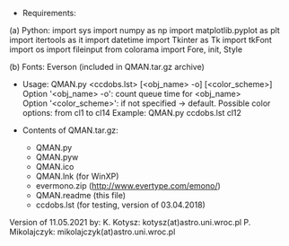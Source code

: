 + Requirements:

(a) Python:
import sys
import numpy as np
import matplotlib.pyplot as plt
import itertools as it
import datetime
import Tkinter as Tk
import tkFont
import os
import fileinput
from colorama import Fore, init, Style

(b) Fonts: Everson (included in QMAN.tar.gz archive)


+ Usage: 
QMAN.py <ccdobs.lst> [<obj_name> -o] [<color_scheme>]                                                       
  Option '<obj_name> -o': count queue time for <obj_name>                                                          
  Option '<color_scheme>': if not specified -> default. 
    Possible color options: from cl1 to cl14
Example: QMAN.py ccdobs.lst cl12   


+ Contents of QMAN.tar.gz:

  - QMAN.py
  - QMAN.pyw
  - QMAN.ico
  - QMAN.lnk (for WinXP)
  - evermono.zip (http://www.evertype.com/emono/)
  - QMAN.readme (this file)
  - ccdobs.lst (for testing, version of 03.04.2018)

                                                       
Version of 11.05.2021 by:
 K. Kotysz:      kotysz(at)astro.uni.wroc.pl
 P. Mikolajczyk: mikolajczyk(at)astro.uni.wroc.pl

      
